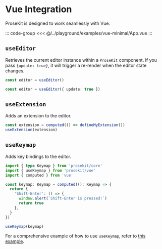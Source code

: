 # Vue Integration

ProseKit is designed to work seamlessly with Vue.

::: code-group
<<< @/../playground/examples/vue-minimal/App.vue
:::

## `useEditor`

Retrieves the current editor instance within a `ProseKit` component. If you pass `{update: true}`, it will trigger a re-render when the editor state changes.

```ts
const editor = useEditor()
```

```ts
const editor = useEditor({ update: true })
```

## `useExtension`

Adds an extension to the editor.

```ts
const extension = computed(() => defineMyExtension())
useExtension(extension)
```

## `useKeymap`

Adds key bindings to the editor.

```ts
import { type Keymap } from 'prosekit/core'
import { useKeymap } from 'prosekit/vue'
import { computed } from 'vue'

const keymap: Keymap = computed((): Keymap => {
  return {
    'Shift-Enter': () => {
      window.alert(`Shift-Enter is pressed!`)
      return true
    },
  }
})

useKeymap(keymap)
```

For a comprehensive example of how to use `useKeymap`, refer to [this example](/examples/vue-keymap).
